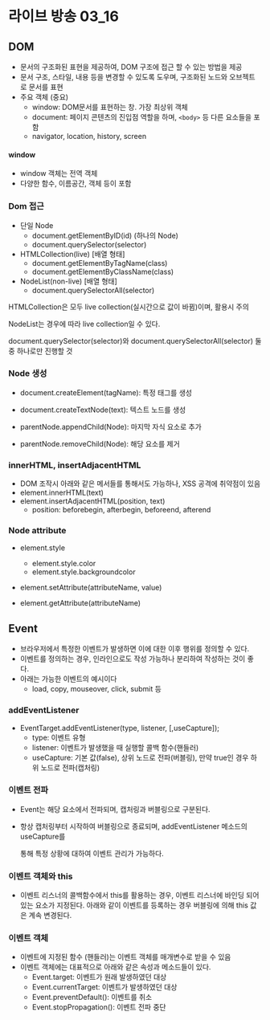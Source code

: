 # 라이브 방송 03_16



## DOM

- 문서의 구조화된 표현을 제공하여, DOM 구조에 접근 할 수 있는 방법을 제공
- 문서 구조, 스타일, 내용 등을 변경할 수 있도록 도우며, 구조화된 노드와 오브젝트로 문서를 표현
- 주요 객체 (중요)
  - window: DOM문서를 표현하는 창. 가장 최상위 객체
  - document: 페이지 콘텐츠의 진입점 역할을 하며, `<body>` 등 다른 요소들을 포함
  - navigator, location, history, screen

#### window

- window 객체는 전역 객체
- 다양한 함수, 이름공간, 객체 등이 포함



### Dom 접근

- 단일 Node
  - document.getElementByID(id) (하나의 Node)
  - document.querySelector(selector)
- HTMLCollection(live)   [배열 형태]
  - document.getElementByTagName(class)
  - document.getElementByClassName(class)
- NodeList(non-live)       [배열 형태]
  - document.querySelectorAll(selector)



HTMLCollection은 모두 live collection(실시간으로 값이 바뀜)이며, 활용시 주의

NodeList는 경우에 따라 live  collection일 수 있다.



document.querySelector(selector)와 document.querySelectorAll(selector) 둘 중 하나로만 진행할 것



### Node 생성

- document.createElement(tagName): 특정 태그를 생성

- document.createTextNode(text): 텍스트 노드를 생성

- parentNode.appendChild(Node): 마지막 자식 요소로 추가

- parentNode.removeChild(Node): 해당 요소를 제거

  

### innerHTML, insertAdjacentHTML

- DOM 조작시 아래와 같은 메서들를 통해서도 가능하나, XSS 공격에 취약점이 있음
- element.innerHTML(text)
- element.insertAdjacentHTML(position, text)
  - position: beforebegin, afterbegin, beforeend, afterend



### Node attribute

- element.style
  - element.style.color
  - element.style.backgroundcolor

- element.setAttribute(attributeName, value)
- element.getAttribute(attributeName)







## Event

- 브라우저에서 특정한 이벤트가 발생하면 이에 대한 이후 행위를 정의할 수 있다.
- 이벤트를 정의하는 경우, 인라인으로도 작성 가능하나 분리하여 작성하는 것이 좋다.
- 아래는 가능한 이벤트의 예시이다
  - load, copy, mouseover, click, submit 등



### addEventListener

- EventTarget.addEventListener(type, listener, [,useCapture]);
  - type: 이벤트 유형
  - listener: 이벤트가 발생했을 때 실행할 콜백 함수(핸들러)
  - useCapture: 기본 값(false), 상위 노드로 전파(버블링), 만약 true인 경우 하위 노드로 전파(캡처링)

### 이벤트 전파

- Event는 해당 요소에서 전파되며, 캡처링과 버블링으로 구분된다.

- 항상 캡처링부터 시작하여 버블링으로 종료되며, addEventListener 메소드의 useCapture를 

  통해 특정 상황에 대하여 이벤트 관리가 가능하다.

  

### 이벤트 객체와 this

- 이벤트 리스너의 콜백함수에서 this를 활용하는 경우, 이벤트 리스너에 바인딩 되어 있는 요소가 지정된다. 아래와 같이 이벤트를 등록하는 경우 버블링에 의해 this 값은 계속 변경된다.



### 이벤트 객체

- 이벤트에 지정된 함수 (핸들러)는 이벤트 객체를 매개변수로 받을 수 있음
- 이벤트 객체에는 대표적으로 아래와 같은 속성과 메소드들이 있다.
  - Event.target: 이벤트가 원래 발생하였던 대상
  - Event.currentTarget: 이벤트가 발생하였던 대상
  - Event.preventDefault(): 이벤트를 취소
  - Event.stopPropagation(): 이벤트 전파 중단